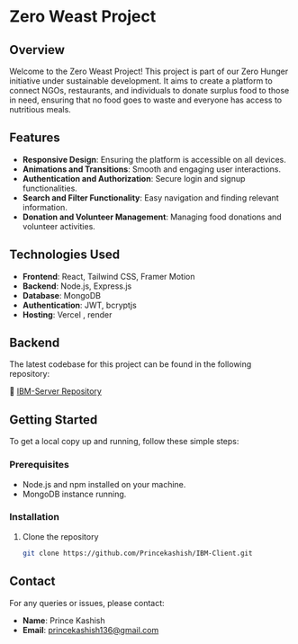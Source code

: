 # Zero Weast Project

## Overview
Welcome to the Zero Weast Project! This project is part of our Zero Hunger initiative under sustainable development. It aims to create a platform to connect NGOs, restaurants, and individuals to donate surplus food to those in need, ensuring that no food goes to waste and everyone has access to nutritious meals.

## Features
- **Responsive Design**: Ensuring the platform is accessible on all devices.
- **Animations and Transitions**: Smooth and engaging user interactions.
- **Authentication and Authorization**: Secure login and signup functionalities.
- **Search and Filter Functionality**: Easy navigation and finding relevant information.
- **Donation and Volunteer Management**: Managing food donations and volunteer activities.

## Technologies Used
- **Frontend**: React, Tailwind CSS, Framer Motion
- **Backend**: Node.js, Express.js
- **Database**: MongoDB
- **Authentication**: JWT, bcryptjs
- **Hosting**: Vercel , render

 ## Backend
The latest codebase for this project can be found in the following repository:

🔗 [IBM-Server Repository](https://github.com/Princekashish/IBM-Server)


## Getting Started
To get a local copy up and running, follow these simple steps:

### Prerequisites
- Node.js and npm installed on your machine.
- MongoDB instance running.

### Installation
1. Clone the repository
   ```sh
   git clone https://github.com/Princekashish/IBM-Client.git

## Contact
For any queries or issues, please contact:
- **Name**: Prince Kashish
- **Email**: princekashish136@gmail.com

